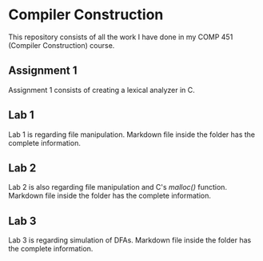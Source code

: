 # Compiler Construction
This repository consists of all the work I have done in my COMP 451 (Compiler Construction) course.

## Assignment 1
Assignment 1 consists of creating a lexical analyzer in C.

## Lab 1
Lab 1 is regarding file manipulation. Markdown file inside the folder has the complete information.

## Lab 2
Lab 2 is also regarding file manipulation and C's _malloc()_ function. Markdown file inside the folder has the complete information.

## Lab 3
Lab 3 is regarding simulation of DFAs. Markdown file inside the folder has the complete information.
